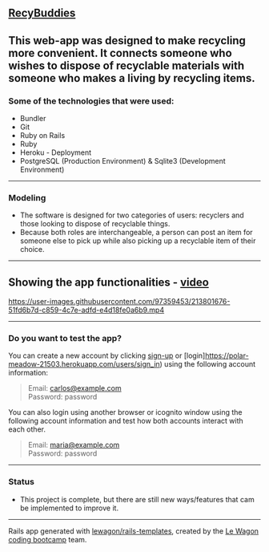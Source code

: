 [**RecyBuddies**](https://polar-meadow-21503.herokuapp.com/)
--
This web-app was designed to make recycling more convenient.
It connects someone who wishes to dispose of recyclable materials with someone who makes a living by recycling items.
--
### Some of the technologies that were used:
* Bundler
* Git
* Ruby on Rails
* Ruby
* Heroku - Deployment
* PostgreSQL (Production Environment) & Sqlite3 (Development Environment)
---
### Modeling
* The software is designed for two categories of users: recyclers and those looking to dispose of recyclable things.
* Because both roles are interchangeable, a person can post an item for someone else to pick up while also picking up a recyclable item of their choice.
---
## Showing the app functionalities - [video](https://www.loom.com/share/a07a0500c7e9403092cd41dc20787a55/)



https://user-images.githubusercontent.com/97359453/213801676-51fd6b7d-c859-4c7e-adfd-e4d18fe0a6b9.mp4



---

### Do you want to test the app?
You can create a new account by clicking [sign-up](https://polar-meadow-21503.herokuapp.com/users/sign_up) or [login]https://polar-meadow-21503.herokuapp.com/users/sign_in) using the following account information:
> Email: carlos@example.com\
> Password: password

You can also login using another browser or icognito window using the following account information and test how both accounts interact with each other.
> Email: maria@example.com\
> Password: password
---
### Status
* This project is complete, but there are still new ways/features that cam be implemented to improve it.
---
Rails app generated with [lewagon/rails-templates](https://github.com/lewagon/rails-templates), created by the [Le Wagon coding bootcamp](https://www.lewagon.com) team.
